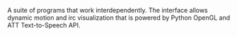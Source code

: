 A suite of programs that work interdependently.  The interface allows dynamic motion and irc visualization that is powered by Python OpenGL and ATT Text-to-Speech API.